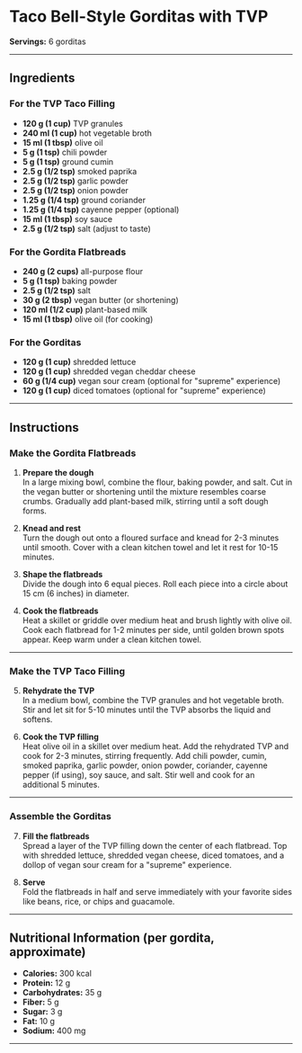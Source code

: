 # Taco Bell-Style Gorditas with TVP

**Servings:** 6 gorditas

---

## Ingredients

### For the TVP Taco Filling
- **120 g (1 cup)** TVP granules
- **240 ml (1 cup)** hot vegetable broth
- **15 ml (1 tbsp)** olive oil
- **5 g (1 tsp)** chili powder
- **5 g (1 tsp)** ground cumin
- **2.5 g (1/2 tsp)** smoked paprika
- **2.5 g (1/2 tsp)** garlic powder
- **2.5 g (1/2 tsp)** onion powder
- **1.25 g (1/4 tsp)** ground coriander
- **1.25 g (1/4 tsp)** cayenne pepper (optional)
- **15 ml (1 tbsp)** soy sauce
- **2.5 g (1/2 tsp)** salt (adjust to taste)

### For the Gordita Flatbreads
- **240 g (2 cups)** all-purpose flour
- **5 g (1 tsp)** baking powder
- **2.5 g (1/2 tsp)** salt
- **30 g (2 tbsp)** vegan butter (or shortening)
- **120 ml (1/2 cup)** plant-based milk
- **15 ml (1 tbsp)** olive oil (for cooking)

### For the Gorditas
- **120 g (1 cup)** shredded lettuce
- **120 g (1 cup)** shredded vegan cheddar cheese
- **60 g (1/4 cup)** vegan sour cream (optional for "supreme" experience)
- **120 g (1 cup)** diced tomatoes (optional for "supreme" experience)

---

## Instructions

### Make the Gordita Flatbreads
1. **Prepare the dough**  
   In a large mixing bowl, combine the flour, baking powder, and salt. Cut in the vegan butter or shortening until the mixture resembles coarse crumbs. Gradually add plant-based milk, stirring until a soft dough forms.

2. **Knead and rest**  
   Turn the dough out onto a floured surface and knead for 2-3 minutes until smooth. Cover with a clean kitchen towel and let it rest for 10-15 minutes.

3. **Shape the flatbreads**  
   Divide the dough into 6 equal pieces. Roll each piece into a circle about 15 cm (6 inches) in diameter.

4. **Cook the flatbreads**  
   Heat a skillet or griddle over medium heat and brush lightly with olive oil. Cook each flatbread for 1-2 minutes per side, until golden brown spots appear. Keep warm under a clean kitchen towel.

---

### Make the TVP Taco Filling
5. **Rehydrate the TVP**  
   In a medium bowl, combine the TVP granules and hot vegetable broth. Stir and let sit for 5-10 minutes until the TVP absorbs the liquid and softens.

6. **Cook the TVP filling**  
   Heat olive oil in a skillet over medium heat. Add the rehydrated TVP and cook for 2-3 minutes, stirring frequently. Add chili powder, cumin, smoked paprika, garlic powder, onion powder, coriander, cayenne pepper (if using), soy sauce, and salt. Stir well and cook for an additional 5 minutes.

---

### Assemble the Gorditas
7. **Fill the flatbreads**  
   Spread a layer of the TVP filling down the center of each flatbread. Top with shredded lettuce, shredded vegan cheese, diced tomatoes, and a dollop of vegan sour cream for a "supreme" experience.

8. **Serve**  
   Fold the flatbreads in half and serve immediately with your favorite sides like beans, rice, or chips and guacamole.

---

## Nutritional Information (per gordita, approximate)
- **Calories:** 300 kcal  
- **Protein:** 12 g  
- **Carbohydrates:** 35 g  
- **Fiber:** 5 g  
- **Sugar:** 3 g  
- **Fat:** 10 g  
- **Sodium:** 400 mg  

---